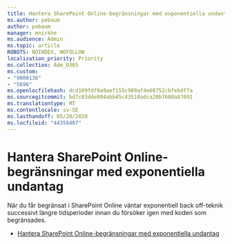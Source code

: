 ```yaml
---
title: Hantera SharePoint Online-begränsningar med exponentiella undantag
ms.author: pebaum
author: pebaum
manager: mnirkhe
ms.audience: Admin
ms.topic: article
ROBOTS: NOINDEX, NOFOLLOW
localization_priority: Priority
ms.collection: Adm_O365
ms.custom:
- "9000136"
- "5696"
ms.openlocfilehash: dcd169fdf9a9aef155c909af4e60752cbfebdf7a
ms.sourcegitcommit: bd7c03d4e994abb45c43510adca20b7600a87091
ms.translationtype: MT
ms.contentlocale: sv-SE
ms.lasthandoff: 05/20/2020
ms.locfileid: "44358407"
---
```

# <a name="handle-sharepoint-online-throttling-by-using-exponential-back-off"></a>Hantera SharePoint Online-begränsningar med exponentiella undantag

När du får begränsat i SharePoint Online väntar exponentiell back off-teknik successivt längre tidsperioder innan du försöker igen med koden som begränsades.

- [Hantera SharePoint Online-begränsningar med exponentiella undantag](https://docs.microsoft.com/sharepoint/dev/solution-guidance/handle-sharepoint-online-throttling-by-using-exponential-back-off)
